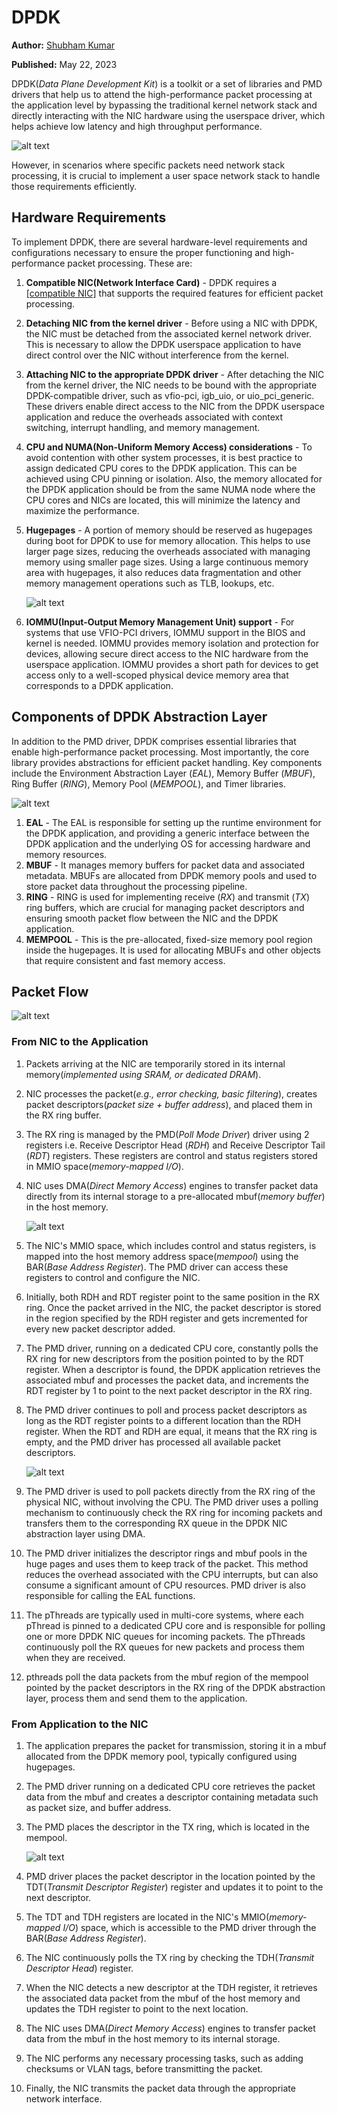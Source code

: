 # DPDK

**Author:** [Shubham Kumar](https://www.linkedin.com/in/chmodshubham/)

**Published:** May 22, 2023

DPDK(*Data Plane Development Kit*) is a toolkit or a set of libraries
and PMD drivers that help us to attend the high-performance packet
processing at the application level by bypassing the traditional kernel
network stack and directly interacting with the NIC hardware using the
userspace driver, which helps achieve low latency and high throughput
performance.

![alt text](./images/dpdk/dpdk-lib.png)


However, in scenarios where specific packets need network stack
processing, it is crucial to implement a user space network stack to
handle those requirements efficiently.

## Hardware Requirements

To implement DPDK, there are several hardware-level requirements and
configurations necessary to ensure the proper functioning and
high-performance packet processing. These are:

1.  **Compatible NIC(Network Interface Card)** - DPDK requires a
    [\[compatible NIC\]](https://core.dpdk.org/supported/#nics) that
    supports the required features for efficient packet processing.
2.  **Detaching NIC from the kernel driver** - Before using a NIC with
    DPDK, the NIC must be detached from the associated kernel network
    driver. This is necessary to allow the DPDK userspace application to
    have direct control over the NIC without interference from the
    kernel.
3.  **Attaching NIC to the appropriate DPDK driver** - After detaching
    the NIC from the kernel driver, the NIC needs to be bound with the
    appropriate DPDK-compatible driver, such as vfio-pci, igb_uio, or
    uio_pci_generic. These drivers enable direct access to the NIC from
    the DPDK userspace application and reduce the overheads associated
    with context switching, interrupt handling, and memory management.
4.  **CPU and NUMA(Non-Uniform Memory Access) considerations** - To
    avoid contention with other system processes, it is best practice to
    assign dedicated CPU cores to the DPDK application. This can be
    achieved using CPU pinning or isolation. Also, the memory allocated
    for the DPDK application should be from the same NUMA node where the
    CPU cores and NICs are located, this will minimize the latency and
    maximize the performance.
5.  **Hugepages** - A portion of memory should be reserved as hugepages
    during boot for DPDK to use for memory allocation. This helps to use
    larger page sizes, reducing the overheads associated with managing
    memory using smaller page sizes. Using a large continuous memory
    area with hugepages, it also reduces data fragmentation and other
    memory management operations such as TLB, lookups, etc.

    ![alt text](./images/dpdk/hugepages.png)


6. **IOMMU(Input-Output Memory Management Unit) support** - For systems 
    that use VFIO-PCI drivers, IOMMU support in the BIOS and kernel is
    needed. IOMMU provides memory isolation and protection for devices,
    allowing secure direct access to the NIC hardware from the userspace
    application. IOMMU provides a short path for devices to get access only
    to a well-scoped physical device memory area that corresponds to a DPDK
    application.

## Components of DPDK Abstraction Layer

In addition to the PMD driver, DPDK comprises essential libraries that
enable high-performance packet processing. Most importantly, the core
library provides abstractions for efficient packet handling. Key
components include the Environment Abstraction Layer (*EAL*), Memory
Buffer (*MBUF*), Ring Buffer (*RING*), Memory Pool (*MEMPOOL*), and
Timer libraries.

![alt text](./images/dpdk/abstraction-layer.png)


1.  **EAL** - The EAL is responsible for setting up the runtime
    environment for the DPDK application, and providing a generic
    interface between the DPDK application and the underlying OS for
    accessing hardware and memory resources.
2.  **MBUF** - It manages memory buffers for packet data and associated
    metadata. MBUFs are allocated from DPDK memory pools and used to
    store packet data throughout the processing pipeline.
3.  **RING** - RING is used for implementing receive (*RX*) and transmit
    (*TX*) ring buffers, which are crucial for managing packet
    descriptors and ensuring smooth packet flow between the NIC and the
    DPDK application.
4.  **MEMPOOL** - This is the pre-allocated, fixed-size memory pool
    region inside the hugepages. It is used for allocating MBUFs and
    other objects that require consistent and fast memory access.

## Packet Flow

![alt text](./images/dpdk/dpdk-flow.png)


### From NIC to the Application


1.  Packets arriving at the NIC are temporarily stored in its internal
    memory(*implemented using SRAM, or dedicated DRAM*).
2.  NIC processes the packet(*e.g., error checking, basic filtering*),
    creates packet descriptors(*packet size + buffer address*), and
    placed them in the RX ring buffer.
3.  The RX ring is managed by the PMD(*Poll Mode Driver*) driver using 2
    registers i.e. Receive Descriptor Head (*RDH*) and Receive
    Descriptor Tail (*RDT*) registers. These registers are control and
    status registers stored in MMIO space(*memory-mapped I/O*).
4.  NIC uses DMA(*Direct Memory Access*) engines to transfer packet data
    directly from its internal storage to a pre-allocated mbuf(*memory
    buffer*) in the host memory.

    ![alt text](./images/dpdk/nic.png)


5.  The NIC\'s MMIO space, which includes control and status registers,
    is mapped into the host memory address space(*mempool*) using the
    BAR(*Base Address Register*). The PMD driver can access these
    registers to control and configure the NIC.
6.  Initially, both RDH and RDT register point to the same position in
    the RX ring. Once the packet arrived in the NIC, the packet
    descriptor is stored in the region specified by the RDH register and
    gets incremented for every new packet descriptor added.
7.  The PMD driver, running on a dedicated CPU core, constantly polls
    the RX ring for new descriptors from the position pointed to by the
    RDT register. When a descriptor is found, the DPDK application
    retrieves the associated mbuf and processes the packet data, and
    increments the RDT register by 1 to point to the next packet
    descriptor in the RX ring.
8.  The PMD driver continues to poll and process packet descriptors as
    long as the RDT register points to a different location than the RDH
    register. When the RDT and RDH are equal, it means that the RX ring
    is empty, and the PMD driver has processed all available packet
    descriptors.

    ![alt text](./images/dpdk/registers.png)


9.  The PMD driver is used to poll packets directly from the RX ring of
    the physical NIC, without involving the CPU. The PMD driver uses a
    polling mechanism to continuously check the RX ring for incoming
    packets and transfers them to the corresponding RX queue in the DPDK
    NIC abstraction layer using DMA.
10. The PMD driver initializes the descriptor rings and mbuf pools in
    the huge pages and uses them to keep track of the packet. This
    method reduces the overhead associated with the CPU interrupts, but
    can also consume a significant amount of CPU resources. PMD driver
    is also responsible for calling the EAL functions.
11. The pThreads are typically used in multi-core systems, where each
    pThread is pinned to a dedicated CPU core and is responsible for
    polling one or more DPDK NIC queues for incoming packets. The
    pThreads continuously poll the RX queues for new packets and process
    them when they are received.
12. pthreads poll the data packets from the mbuf region of the mempool
    pointed by the packet descriptors in the RX ring of the DPDK
    abstraction layer, process them and send them to the application.

### From Application to the NIC

1.  The application prepares the packet for transmission, storing it in
    a mbuf allocated from the DPDK memory pool, typically configured
    using hugepages.
2.  The PMD driver running on a dedicated CPU core retrieves the packet
    data from the mbuf and creates a descriptor containing metadata such
    as packet size, and buffer address.
3.  The PMD places the descriptor in the TX ring, which is located in
    the mempool.

    ![alt text](./images/dpdk/queue-rings.png)


4.  PMD driver places the packet descriptor in the location pointed by
    the TDT(*Transmit Descriptor Register*) register and updates it to
    point to the next descriptor.
5.  The TDT and TDH registers are located in the NIC\'s
    MMIO(*memory-mapped I/O*) space, which is accessible to the PMD
    driver through the BAR(*Base Address Register*).
6.  The NIC continuously polls the TX ring by checking the TDH(*Transmit
    Descriptor Head*) register.
7.  When the NIC detects a new descriptor at the TDH register, it
    retrieves the associated data packet from the mbuf of the host
    memory and updates the TDH register to point to the next location.
8.  The NIC uses DMA(*Direct Memory Access*) engines to transfer packet
    data from the mbuf in the host memory to its internal storage.
9.  The NIC performs any necessary processing tasks, such as adding
    checksums or VLAN tags, before transmitting the packet.
10. Finally, the NIC transmits the packet data through the appropriate
    network interface.

